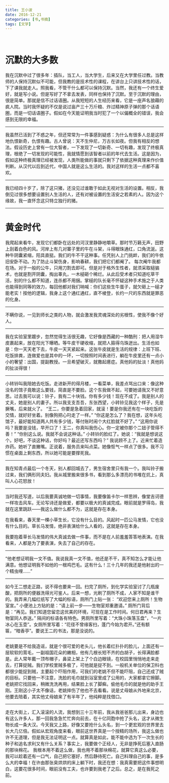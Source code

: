 ```yaml
---
title: 王小波
date: 2016-12-21
categories: [书,书摘]
tags: [文学]
---
```

<br/>

# 沉默的大多数



我在沉默中过了很多年：插队，当工人，当大学生，后来又在大学里任过教。当教师的人保持沉默似不可能，但我教的是技术性的课程，在讲台上只讲技术性的话，下了课我就走人。照我看，不管干什么都可以保持沉默。当然，我还有一个终生爱好，就是写小说。但是写好了不拿去发表，同样也保持了沉默。至于沉默的理由，很是简单。那就是信不过话语圈。从我短短的人生经历来看，它是一座声名狼藉的疯人院。当时我怀疑的不仅是说过亩产三十万斤粮、炸过精神原子弹的那个话语圈，而是一切话语圈子。假如在今天能证明我当时犯了一个以偏概全的错误，我会感到无限的幸福。

------

我虽然已活到了不惑之年，但还常常为一件事感到疑惑：为什么有很多人总是这样地仇恨新奇，仇恨有趣。古人曾说：天不生仲尼，万古长如夜。但我有相反的想法。假设历史上曾有一位大智者，一下发现了一切新奇、一切有趣，发现了终极真理，根绝了一切发现的可能性，我就情愿到该智者以前的年代去生活。这是因为，假如这种终极真理已经被发现，人类所能做的事就只剩下了依据这种真理来作价值判断。从汉代以后到近代，中国人就是这么生活的。我对这样的生活一点都不喜欢。 

------

我已经四十岁了，除了这只猪，还没见过谁敢于如此无视对生活的设置。相反，我倒见过很多想要设置别人生活的人，还有对被设置的生活安之若素的人。因为这个缘故，我一直怀念这只特立独行的猪。 

------

# 黄金时代

我爬起来看牛，发现它们都卧在远处的河汊里静静地嚼草。那时节万籁无声，田野上刮着白色的风。河岸上有几对寨子里的牛在斗架，斗得眼珠通红，口角流涎。这种牛阴囊紧缩，阳具直挺。我们的牛不干这种事。任凭别人上门挑衅，我们的牛依旧安卧不动。为了防止斗架伤身，影响春耕，我们把它们都阉了。 每次阉牛我都在场。对于一般的公牛，只用刀割去即可。但是对于格外生性者，就须采取槌骟术，也就是割开阴囊，掏出睾丸，一木槌砸个稀烂。从此后受术者只知道吃草干活，别的什么都不知道，连杀都不用捆。掌槌的队长毫不怀疑这种手术施之于人类也能得到同等的效力，每回他都对我们呐喊：你们这些生牛蛋子，就欠砸上一槌才能老实！按他的逻辑，我身上这个通红通红，直不棱登，长约一尺的东西就是罪恶的化身。

------

不瞒你说，一见到师长之类的人物，就会激发我灵魂深处的劣根性，使我不像个好人。

------

我在实验室里踱步，忽然觉得生活很无趣，它好像是西藏的一种酷刑：把人用湿牛皮裹起来，放在阳光下曝晒。等牛皮干硬收缩，就把人箍得乌珠迸出。生活也如是：你一天天老下去，牛皮一天天紧起来。这张牛皮就是生活的规律：上班下班、吃饭排粪，连做爱也是其中的一环，一切按照时间表进行，躺在牛皮里还有一点小小的奢望：出国，提副教授。一旦希望破灭，就撒起癔症。真他妈的扯淡！真他妈的扯淡得很！

------

小转铃叫我陪她去吃饭。走进新开的得月楼，一看菜单，我差点骂出口来：像这种没名的馆子竟敢这么要钱，简直是不要脸。这个东我做不起，可要她请我又不好意思。过去我可以说：铃子，我有二十块钱。你有多少钱！现在不成了。我是别人的丈夫，她是别人的妻子。所以我支支吾吾，东张西望，小转铃见我这个样子，先是撅嘴，后来就火了。 “王二，你要是急着回家，就滚！要是你我还有在一块吃饭的交情，就好好坐着。别像狗把心叼走了一样。” “你这是怎么了？我在想，这年头吃馆子，最好能知道两人共有多少钱，等付账时闹个大红脸就不好了。” “这用你说吗？我要是没钱，早开口了！王二，你真叫我伤心。你一定被你那个二妞子管得不善！” “你别这么说。我就不会说这种话。” 小转铃的脸红了。她说：“我就是想说这个。好吧，不谈这种话，你好吗？最近还写东西吗？” 我说顾不上了。近来忙着造炸药。她听了直撇嘴。正说着，服务员来叫点菜。她像怄气一样点了很多。我不习惯在桌面上剩东西，所以她可能是要撑死我。

------

我在知青点最后一个冬天，别人都回城去了，男生宿舍里只有我一个。我叫铃子搬过来，我们俩形同夫妇。我从城里搬来很多书，看到那么多漂亮的书堆在炕上，真叫人心花怒放！

------

当时我还写道，以后我要真诚地做一切事情，我要像笛卡尔一样思辨，像堂吉诃德一样攻击风车。无论写诗还是做爱，都要以极大的真诚完成。眼前就是罗得岛，我就在这里跳跃——我这么做什么都不为，这就是存在本身。

在我看来，春天里一棵小草生长，它没有什么目的。风起时一匹公马发情，它也没有什么目的。草长马发情，绝非表演给什么人看的，这就是存在本身。 

我要抱着草长马发情的伟大真诚去做一件事，而不是在人前羞羞答答地表演。在我看来，人都是为了要表演，失去了自己的存在。

------

“他老想证明我一文不值。我说我真一文不值，他还是不干，真不知怎么才能让他满意。他想证明我不如他的一根鸡巴毛。这有什么！三十几年的我还是他射出的一个精虫哩……”

------

如今王二想走正路，说不得也要来一回。扫完了厕所，到化学实验室讨了几瓶废酸，把厕所的便器洗得光可鉴人。后来一想，光刷了厕所不成，人家不知是谁干的。我弄来几幅红纸写了大幅的标语，厕所门上贴一张： “欢迎您来上厕所！生物室宣。” 小便池上方贴的是：“请上前一步——生物室郑重邀请。” 厕所门背后是：“再见。我们知道您留恋这优美的环境，可现在是工作时间。何日君再来？生物室同人恭送。” 隔间的标语各有特色。男厕所里写着：“大珠小珠落玉盘”，“一片冰心在玉壶”。女厕所里写着：“花径不曾缘客扫，蓬门今始为君开。”还有额匾，“暗香亭”。要说王二的书法，那是没说的。

------

老姚要是不给我造谣，就是个很可爱的老头儿，他长着红扑扑的脸儿，上面还有一层软软的茸毛，一副祖国花朵的嫩相，他有几根长短不齐的白胡子，长得满脸都是。此人常年戴一顶布帽子，鼻梁上架上了个白边眼镜，在校园里悄悄地走来走去，打算捉贼。我们学校里贼多极了，可他就是捉不到。一般机关单位的保卫科也都很少能捉到贼，主要起个吓阻作用，可我们的老姚不但不能吓阻，自己还成了贼的目标。只要他一不注意，洗脸的毛巾就到浴室里成了公用的，大家都拿它擦脚。老姚把它找回来，稍微洗洗再用，结果脸上长了脚癣。偷他毛巾的就是他的助手王刚。王刚这小子太不像话，老姚摔伤了他也不去看看。说是丈母娘从外地来北京，他要去陪着，其实他丈母娘来了有半年了，他纯粹是找借口。

------

走在大街上，汇入滚滚的人流，我想到三十三年前，我从我爸爸那儿出来，身边也有这么许多人，那一回我急急忙忙奔向前去，在十亿同胞中抢了头名，这才从微生物长成一条大汉。今天我又上路，好像又要抢什么头名，到一个更宏观的世界里去长大几亿倍。假如从宏观角度来看，眼前这世界真是一个授精的场所，我这么做也许不无道理，但是我无法证明这一点。就算真是如此，能不能中选为下一次生长的种子和追名求利又有什么关系？事实上，我要做个正经人，无非是挣死后塞入直肠的那块棉花。 我根本用不着这么做，我也用不着那块棉花，就算它真这么必要，我可以趁着还有一口气，自己把它塞好，然后静待死亡。自己料理自己的事，是多么大的幸福！在许由那张臭烘烘的床上躺下时，我还在想：我真需要把这件事想明白，这要花很多时间，眼前没有工夫，也许要到我老了之后。总之，是在我死之前。